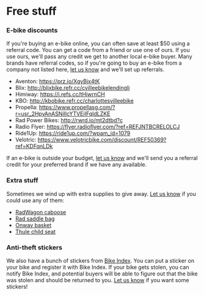 # Free stuff

### E-bike discounts

If you're buying an e-bike online, you can often save at least $50 using
a referral code. You can get a code from a friend or use one of ours.
If you use ours, we'll pass any credit we get to another local e-bike buyer.
Many brands have referral codes, so if you're going to buy an e-bike
from a company not listed here, [let us
know](mailto:hi@ebikelibrarycville.org) and we'll set up referrals.

* Aventon: https://prz.io/XgyBjx4tK
* Blix: http://blixbike.refr.cc/cvilleebikelendingli
* Himiway: https://i.refs.cc/tHiwrnCH
* KBO: http://kbobike.refr.cc/charlottesvilleebike
* Propella: https://www.propellasg.com/?r=usr_2HpyAnASNiIIcYTVEiIFqIdLZKE
* Rad Power Bikes: http://rwrd.io/mt2dtbd?c
* Radio Flyer: https://flyer.radioflyer.com/?ref=REFJNTBCRELOLCJ
* Ride1Up: https://ride1up.com/?wpam_id=1079
* Velotric: https://www.velotricbike.com/discount/REF50369?ref=KDFqnLDk

If an e-bike is outside your budget, [let us
know](mailto:hi@ebikelibrarycville.org) and we'll send you a referral
credit for your preferred brand if we have any available.

### Extra stuff

Sometimes we wind up with extra supplies to give away. [Let us
know](mailto:hi@ebikelibrarycville.org) if you could use any of them:

* [RadWagon caboose](https://www.radpowerbikes.com/products/radwagon-4-caboose)
* [Rad saddle bag](https://www.radpowerbikes.com/products/saddle-bag)
* [Onway basket](https://onway-ebikes.com/collections/accessories/products/fit-for-onway-mini-plus-ebike)
* [Thule child seat](https://www.thule.com/en-us/child-bike-seats/rear-mounted-child-bike-seats/thule-yepp-nexxt-maxi-_-12080221)

### Anti-theft stickers

We also have a bunch of stickers from [Bike
Index](https://bikeindex.org/). You can put a sticker on your bike and
register it with Bike Index. If your bike gets stolen, you can notify
Bike Index, and potential buyers will be able to figure out that the
bike was stolen and should be returned to you. [Let us
know](mailto:hi@ebikelibrarycville.org) if you want some stickers!

